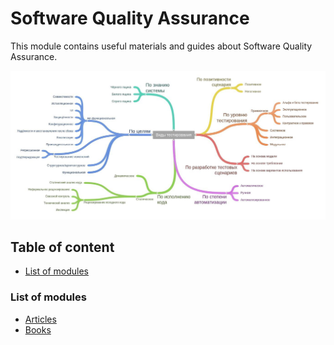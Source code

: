 # Software Quality Assurance

This module contains useful materials and guides about Software Quality Assurance.

![img.png](resources/img.png)

## Table of content

- [List of modules](#list-of-modules)


### List of modules

- [Articles](article/README.md)
- [Books](book/README.md)
